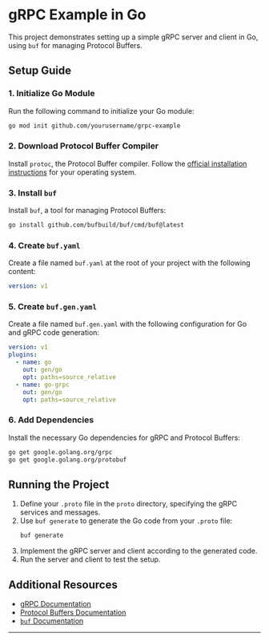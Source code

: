 # gRPC Example in Go

This project demonstrates setting up a simple gRPC server and client in Go, using `buf` for managing Protocol Buffers.

## Setup Guide

### 1. Initialize Go Module

Run the following command to initialize your Go module:

```bash
go mod init github.com/yourusername/grpc-example
```

### 2. Download Protocol Buffer Compiler

Install `protoc`, the Protocol Buffer compiler. Follow the [official installation instructions](https://grpc.io/docs/protoc-installation/) for your operating system.

### 3. Install `buf`

Install `buf`, a tool for managing Protocol Buffers:

```bash
go install github.com/bufbuild/buf/cmd/buf@latest
```

### 4. Create `buf.yaml`

Create a file named `buf.yaml` at the root of your project with the following content:

```yaml
version: v1
```

### 5. Create `buf.gen.yaml`

Create a file named `buf.gen.yaml` with the following configuration for Go and gRPC code generation:

```yaml
version: v1
plugins:
  - name: go
    out: gen/go
    opt: paths=source_relative
  - name: go-grpc
    out: gen/go
    opt: paths=source_relative
```

### 6. Add Dependencies

Install the necessary Go dependencies for gRPC and Protocol Buffers:

```bash
go get google.golang.org/grpc
go get google.golang.org/protobuf
```

## Running the Project

1. Define your `.proto` file in the `proto` directory, specifying the gRPC services and messages.
2. Use `buf generate` to generate the Go code from your `.proto` file:
   ```bash
   buf generate
   ```
3. Implement the gRPC server and client according to the generated code.
4. Run the server and client to test the setup.

## Additional Resources

- [gRPC Documentation](https://grpc.io/docs/)
- [Protocol Buffers Documentation](https://developers.google.com/protocol-buffers)
- [`buf` Documentation](https://docs.buf.build/)

---
